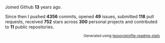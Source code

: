 Joined Github **13** years ago.

Since then I pushed **4356** commits, opened **49** issues, submitted **118** pull requests, received **752** stars across **300** personal projects and contributed to **11** public repositories.

<p align="right"><sub>Generated using <a href="https://github.com/marketplace/actions/profile-readme-stats">teoxoy/profile-readme-stats</a></sub></p>
